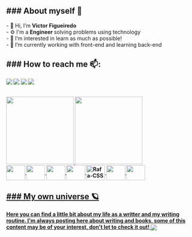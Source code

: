 <h2><strong> ### About myself</strong> 🙂</h2>
- 👋 Hi, I’m <strong> Victor Figueiredo </strong> <br>
- ⚙️ I'm a <strong> Engineer </strong> solving problems using technology<br>
- 👀 I’m interested in learn as much as possible!<br>
- 🌱 I’m currently working with front-end and learning back-end<br>

##
<h2><strong> ### How to reach me <strong>📫:</h2> 
<div> 
 <a href='mailto:figtreevic@gmail.com'><img src='https://img.shields.io/badge/Gmail-D14836?style=for-the-badge&logo=gmail&logoColor=white' target='_blank'></a>
  <a href='www.slack.com'><img src='https://img.shields.io/badge/Slack-4A154B?style=for-the-badge&logo=slack&logoColor=white' target='_blank'></a>
  <a href='https://www.instagram.com/figtreevic/'><img src='https://img.shields.io/badge/Instagram-E4405F?style=for-the-badge&logo=instagram&logoColor=white' target='_blank'></a>
  <a href='https://www.linkedin.com/in/victorfigtree' target='_blank'><img src='https://img.shields.io/badge/LinkedIn-0077B5?style=for-the-badge&logo=linkedin&logoColor=white' ></a>
 </div>

## 

<div>
  <a href="http://beacons.ai/figtreevic">
    <img height="180em" src="https://github-readme-stats.vercel.app/api?username=figtreevic&show_icons=true&theme=merko&include_all_commits=true&count_private=true">
    <img height="180em" src="https://github-readme-stats.vercel.app/api/top-langs/?username=figtreevic&layout=compact&langs_count=16&theme=merko">
 </div>
 
 <div style="display:inline_block"<br>
   <img align='center' height='40' width='50' src="https://cdn.jsdelivr.net/gh/devicons/devicon/icons/csharp/csharp-original.svg" />
   <img align='center' height='40' width='50' src="https://cdn.jsdelivr.net/gh/devicons/devicon/icons/dotnetcore/dotnetcore-original.svg" />
   <img align='center' height='40' width='50' src="https://cdn.jsdelivr.net/gh/devicons/devicon/icons/javascript/javascript-original.svg" />
 <img align='center' height='40' width='50' src="https://cdn.jsdelivr.net/gh/devicons/devicon/icons/html5/html5-original.svg" />
  <img align='center' alt='Rafa-CSS' height='40' width='50' src="https://cdn.jsdelivr.net/gh/devicons/devicon/icons/css3/css3-original.svg"/>
   <img align='center' height='40' width='50' src="https://cdn.jsdelivr.net/gh/devicons/devicon/icons/nodejs/nodejs-original.svg" />
  <img align='center' height='40' width='50' src="https://cdn.jsdelivr.net/gh/devicons/devicon/icons/react/react-original.svg" />
 </div>
 
##

<section class="blog">
  <h2 color="blue"><strong> ### My own universe </strong> 🪐</h2>
    Here you can find a little bit about my life as a writter and my writing routine.
    I'm always posting here about writing and books, some of this content may be of your interest, don't let to check it out!
    <a href='www.figtreevic.ca' target='_blank'><img align="center" src="https://static.wixstatic.com/media/8536f5_a8bc3b685064432facfaf0e776ca2a1d~mv2.jpg/v1/fill/w_940,h_450,al_c,q_90,enc_auto/8536f5_a8bc3b685064432facfaf0e776ca2a1d~mv2.jpg"></a>
  </section>
  
<!-- token add day: 18/05/2022 --> 
<!---
figtreevic/figtreevic is a ✨ special ✨ repository because its `README.md` (this file) appears on your GitHub profile.
You can click the Preview link to take a look at your changes.
--->
